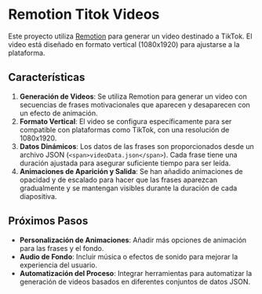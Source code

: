 # Remotion Titok Videos

Este proyecto utiliza [Remotion](https://www.remotion.dev/) para generar un video destinado a TikTok. El video está diseñado en formato vertical (1080x1920) para ajustarse a la plataforma.

## Características

1. **Generación de Videos**: Se utiliza Remotion para generar un video con secuencias de frases motivacionales que aparecen y desaparecen con un efecto de animación.
2. **Formato Vertical**: El video se configura específicamente para ser compatible con plataformas como TikTok, con una resolución de 1080x1920.
3. **Datos Dinámicos**: Los datos de las frases son proporcionados desde un archivo JSON (`<span>videoData.json</span>`). Cada frase tiene una duración ajustada para asegurar suficiente tiempo para ser leída.
4. **Animaciones de Aparición y Salida**: Se han añadido animaciones de opacidad y de escalado para hacer que las frases aparezcan gradualmente y se mantengan visibles durante la duración de cada diapositiva.

## Próximos Pasos

* **Personalización de Animaciones**: Añadir más opciones de animación para las frases y el fondo.
* **Audio de Fondo**: Incluir música o efectos de sonido para mejorar la experiencia del usuario.
* **Automatización del Proceso**: Integrar herramientas para automatizar la generación de videos basados en diferentes conjuntos de datos JSON.
